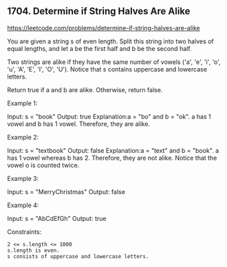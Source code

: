 ## 1704. Determine if String Halves Are Alike

https://leetcode.com/problems/determine-if-string-halves-are-alike

You are given a string s of even length. Split this string into two halves of equal lengths, and let a be the first half and b be the second half.

Two strings are alike if they have the same number of vowels ('a', 'e', 'i', 'o', 'u', 'A', 'E', 'I', 'O', 'U'). Notice that s contains uppercase and lowercase letters.

Return true if a and b are alike. Otherwise, return false.

Example 1:

Input: s = "book"
Output: true
Explanation:a = "bo" and b = "ok". a has 1 vowel and b has 1 vowel. Therefore, they are alike.

Example 2:

Input: s = "textbook"
Output: false
Explanation:a = "text" and b = "book". a has 1 vowel whereas b has 2. Therefore, they are not alike.
Notice that the vowel o is counted twice.

Example 3:

Input: s = "MerryChristmas"
Output: false

Example 4:

Input: s = "AbCdEfGh"
Output: true

Constraints:

    2 <= s.length <= 1000
    s.length is even.
    s consists of uppercase and lowercase letters.
